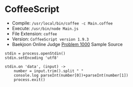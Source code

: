 # CoffeeScript

* Compile: `/usr/local/bin/coffee -c Main.coffee`
* Execute: `/usr/bin/node Main.js`
* File Extension: `coffee`
* Version: `CoffeeScript version 1.9.3`
* Baekjoon Online Judge [Problem 1000](https://www.acmicpc.net/problem/1000) Sample Source
````
stdin = process.openStdin()
stdin.setEncoding 'utf8'

stdin.on 'data', (input) -> 
    number = input.trim().split " "
    console.log parseInt(number[0])+parseInt(number[1])
    process.exit()
````


